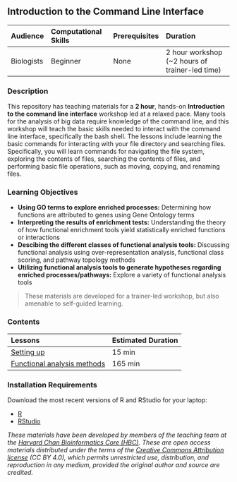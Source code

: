 ## Introduction to the Command Line Interface

| Audience | Computational Skills | Prerequisites | Duration |
:----------|:----------|:----------|:----------|
| Biologists | Beginner | None | 2 hour workshop (~2 hours of trainer-led time)|


### Description

This repository has teaching materials for a **2 hour**, hands-on **Introduction to the command line interface** workshop led at a relaxed pace. Many tools for the analysis of big data require knowledge of the command line, and this workshop will teach the basic skills needed to interact with the command line interface, specifically the bash shell. The lessons include learning the basic commands for interacting with your file directory and searching files. Specifically, you will learn commands for navigating the file system, exploring the contents of files, searching the contents of files, and performing basic file operations, such as moving, copying, and renaming files.

### Learning Objectives
*  **Using GO terms to explore enriched processes:** Determining how functions are attributed to genes using Gene Ontology terms
*  **Interpreting the results of enrichment tests:** Understanding the theory of how functional enrichment tools yield statistically enriched functions or interactions
*  **Descibing the different classes of functional analysis tools:** Discussing functional analysis using over-representation analysis, functional class scoring, and pathway topology methods
*  **Utilizing functional analysis tools to generate hypotheses regarding enriched processes/pathways:** Explore a variety of functional analysis tools

> These materials are developed for a trainer-led workshop, but also amenable to self-guided learning.


### Contents

| Lessons            | Estimated Duration |
|:------------------------|:----------|
|[Setting up](lessons/01_setting_up.md) | 15 min |
|[Functional analysis methods](lessons/02_functional_analysis.md) | 165 min |

### Installation Requirements

Download the most recent versions of R and RStudio for your laptop:

 - [R](http://lib.stat.cmu.edu/R/CRAN/) 
 - [RStudio](https://www.rstudio.com/products/rstudio/download/#download)



*These materials have been developed by members of the teaching team at the [Harvard Chan Bioinformatics Core (HBC)](http://bioinformatics.sph.harvard.edu/). These are open access materials distributed under the terms of the [Creative Commons Attribution license](https://creativecommons.org/licenses/by/4.0/) (CC BY 4.0), which permits unrestricted use, distribution, and reproduction in any medium, provided the original author and source are credited.*
